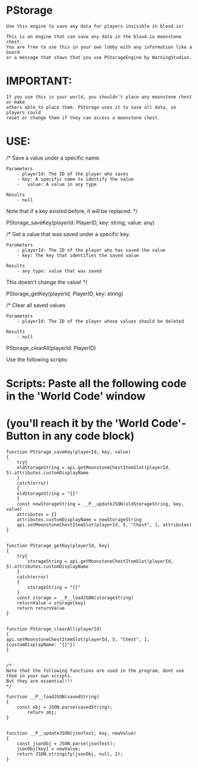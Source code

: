 # PStorage
	Use this engine to save any data for players invisible in bloxd.io!

	This is an engine that can save any data in the bloxd.io moonstone chest.
	You are free to use this in your own lobby with any information like a board 
	or a message that shows that you use PStorageEngine by WarningStudios.

# IMPORTANT:
	If you use this in your world, you shouldn't place any moonstone chest or make 
 	others able to place them. PStorage uses it to save all data, so players could 
	reset or change them if they can access a moonstone chest.

# USE:

/*
Save a value under a specific name.


	Parameters
		- playerId: The ID of the player who saves
		- key: A specific name to identify the value
		-	value: A value in any type
	
	Results
 		- null
	 
Note that if a key existed before, it will be replaced.
*/

PStorage_saveKey(playerId: PlayerID, key: string, value: any)






/*
Get a value that was saved under a specific key.

	Parameters
		- playerId: The ID of the player who has saved the value
		- key: The key that identifies the saved value

	Results
 		- any type: value that was saved

This doesn't change the value!
*/

PStorage_getKey(playerId, PlayerID, key: string)
 



/*
Clear all saved values

	Parameters
 		- playerId: The ID of the player whose values should be deleted

	Results
 		- null

PStorage_clearAll(playerId: PlayerID)





Use the following scripts:




 # Scripts: Paste all the following code in the 'World Code' window 
 # (you'll reach it by the 'World Code'-Button in any code block)
	function PStorage_saveKey(playerId, key, value)
	{
		try{
		oldStorageString = api.getMoonstoneChestItemSlot(playerId, 5).attributes.customDisplayName
		} 
		catch(error)
		{
		oldStorageString = "{}"
		}
		const newStorageString = __P__updateJSON(oldStorageString, key, value)
		attributes = {}
		attributes.customDisplayName = newStorageString
		api.setMoonstoneChestItemSlot(playerId, 5, "Chest", 1, attributes)
	}


	function PStorage_getKey(playerId, key)
	{
		try{
			storageString = api.getMoonstoneChestItemSlot(playerId, 5).attributes.customDisplayName
		}
		catch(error)
		{
			storageString = "{}"
		}
		const storage = __P__loadJSON(storageString)
		returnValue = storage[key]
		return returnValue
	}


	function PStorage_clearAll(playerId)
	{
	api.setMoonstoneChestItemSlot(playerId, 5, "Chest", 1, {customDisplayName: "{}"})
	}


	/*
	Note that the following functions are used in the program, dont use them in your own scripts. 
	But they are essential!!!
	*/

	function __P__loadJSON(savedString) 
	{
   		const obj = JSON.parse(savedString);
    		return obj;
	}


	function __P__updateJSON(jsonText, key, newValue) 
	{
    	const jsonObj = JSON.parse(jsonText);
    	jsonObj[key] = newValue;
    	return JSON.stringify(jsonObj, null, 2);
	}

